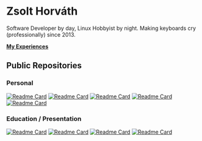 # Zsolt Horváth

<!--
**hrvthzslt/hrvthzslt** is a ✨ _special_ ✨ repository because its `README.md` (this file) appears on your GitHub profile.

Here are some ideas to get you started:

- 🔭 I’m currently working on ...
- 🌱 I’m currently learning ...
- 👯 I’m looking to collaborate on ...
- 🤔 I’m looking for help with ...
- 💬 Ask me about ...
- 📫 How to reach me: ...
- 😄 Pronouns: ...
- ⚡ Fun fact: ...
-->

Software Developer by day, Linux Hobbyist by night. Making keyboards cry (professionally) since 2013.

**[My Experiences](https://zsolthorvath.xyz/resume/)**

## Public Repositories

### Personal

[![Readme Card](https://github-readme-stats.vercel.app/api/pin/?username=hrvthzslt&repo=dotfiles&theme=transparent)](https://github.com/hrvthzslt/dotfiles)
[![Readme Card](https://github-readme-stats.vercel.app/api/pin/?username=hrvthzslt&repo=desktop&theme=transparent)](https://github.com/hrvthzslt/desktop)
[![Readme Card](https://github-readme-stats.vercel.app/api/pin/?username=hrvthzslt&repo=personal-site&theme=transparent)](https://github.com/hrvthzslt/personal-site)
[![Readme Card](https://github-readme-stats.vercel.app/api/pin/?username=hrvthzslt&repo=my-dos&theme=transparent)](https://github.com/hrvthzslt/my-dos)
[![Readme Card](https://github-readme-stats.vercel.app/api/pin/?username=hrvthzslt&repo=qmk-layouts&theme=transparent)](https://github.com/hrvthzslt/qmk-layouts)

### Education / Presentation

[![Readme Card](https://github-readme-stats.vercel.app/api/pin/?username=hrvthzslt&repo=ansible-introduction&theme=transparent)](https://github.com/hrvthzslt/ansible-introduction)
[![Readme Card](https://github-readme-stats.vercel.app/api/pin/?username=hrvthzslt&repo=flask-structure&theme=transparent)](https://github.com/hrvthzslt/flask-structure)
[![Readme Card](https://github-readme-stats.vercel.app/api/pin/?username=hrvthzslt&repo=markdown-server-flask&theme=transparent)](https://github.com/hrvthzslt/markdown-server-flask)
[![Readme Card](https://github-readme-stats.vercel.app/api/pin/?username=hrvthzslt&repo=palindrome&theme=transparent)](https://github.com/hrvthzslt/palindrome)
